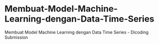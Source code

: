 # Membuat-Model-Machine-Learning-dengan-Data-Time-Series
Membuat Model Machine Learning dengan Data Time Series - Dicoding Submission
